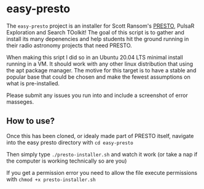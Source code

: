 # easy-presto
The `easy-presto` project is an installer for Scott Ransom's [PRESTO](https://github.com/scottransom/presto), PulsaR Exploration and Search TOolkit! The goal of this script is to gather and install its many depenencies and help students hit the ground running in their radio astronomy projects that need PRESTO. 

When making this sript I did so in an Ubuntu 20.04 LTS minimal install running in a VM. It should work with any other linux distribution that using the apt package manager. The motive for this target is to have a stable and popular base that could be chosen and make the fewest assumptions on what is pre-installed. 

Please submit any issues you run into and include a screenshot of error masseges. 

## How to use?

Once this has been cloned, or idealy made part of PRESTO itself, navigate into the easy presto directory with `cd easy-presto` 

Then simply type `./presto-installer.sh` and watch it work (or take a nap if the computer is working technically so are you)

If you get a permission error you need to allow the file execute permissions with `chmod +x presto-installer.sh`




